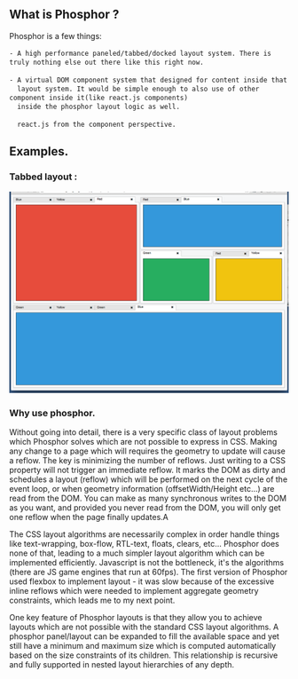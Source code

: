 ## What is Phosphor ?

 Phosphor is a few things:

    - A high performance paneled/tabbed/docked layout system. There is truly nothing else out there like this right now.

    - A virtual DOM component system that designed for content inside that
      layout system. It would be simple enough to also use of other component inside it(like react.js components)
      inside the phosphor layout logic as well.

      react.js from the component perspective.
      
     
## Examples.

### Tabbed layout :

![tabbed layout](./img/tabbed.png)


### Why use phosphor. 

Without going into detail, there is a very specific class of layout problems
which Phosphor solves which are not possible to express in CSS.  Making any
change to a page which will requires the geometry to update will cause a
reflow. The key is minimizing the number of reflows. Just writing to a CSS
property will not trigger an immediate reflow. It marks the DOM as dirty and
schedules a layout (reflow) which will be performed on the next cycle of the
event loop, or when geometry information (offsetWidth/Height etc...) are read
from the DOM. You can make as many synchronous writes to the DOM as you want,
and provided you never read from the DOM, you will only get one reflow when the
page finally updates.A

The CSS layout algorithms are necessarily complex in order handle things like
text-wrapping, box-flow, RTL-text, floats, clears, etc... Phosphor does none of
that, leading to a much simpler layout algorithm which can be implemented
efficiently. Javascript is not the bottleneck, it's the algorithms (there are
JS game engines that run at 60fps). The first version of Phosphor used flexbox
to implement layout - it was slow because of the excessive inline reflows which
were needed to implement aggregate geometry constraints, which leads me to my
next point.

One key feature of Phosphor layouts is that they allow you to achieve layouts
which are not possible with the standard CSS layout algorithms. A phosphor
panel/layout can be expanded to fill the available space and yet still have a
minimum and maximum size which is computed automatically based on the size
constraints of its children. This relationship is recursive and fully supported
in nested layout hierarchies of any depth.
